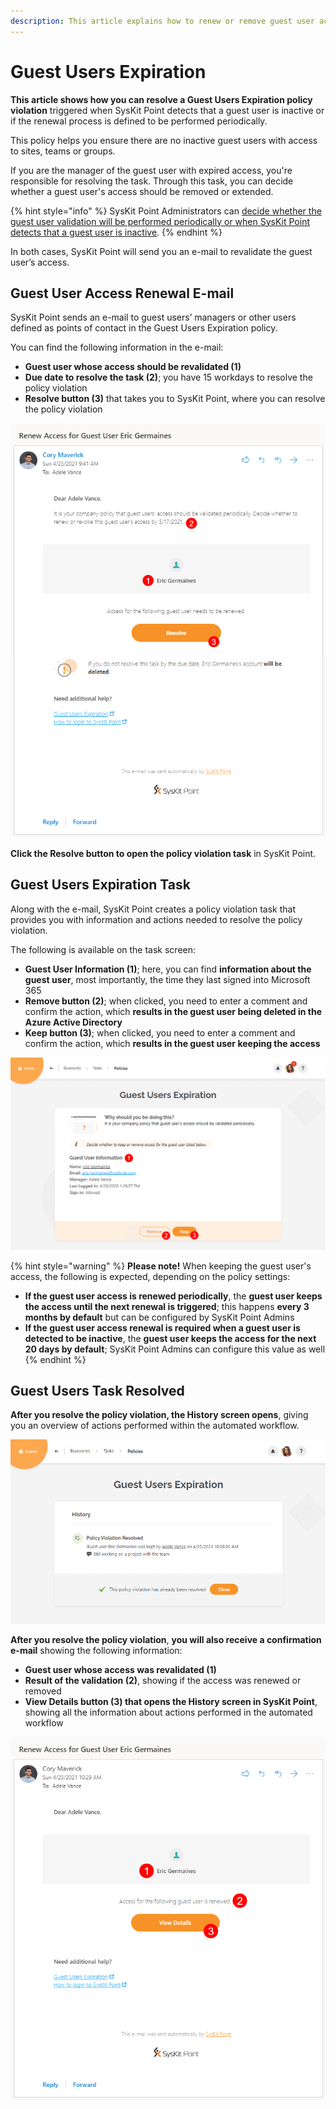 ```yaml
---
description: This article explains how to renew or remove guest user access in SysKit Point.
---
```


# Guest Users Expiration

**This article shows how you can resolve a Guest Users Expiration policy violation** triggered when SysKit Point detects that a guest user is inactive or if the renewal process is defined to be performed periodically. 

This policy helps you ensure there are no inactive guest users with access to sites, teams or groups. 

If you are the manager of the guest user with expired access, you're responsible for resolving the task. Through this task, you can decide whether a guest user's access should be removed or extended.

{% hint style="info" %}
SysKit Point Administrators can [decide whether the guest user validation will be performed periodically or when SysKit Point detects that a guest user is inactive](../../governance-and-automation/automated-workflows/guest-users-expiration-admin.md). 
{% endhint %}

In both cases, SysKit Point will send you an e-mail to revalidate the guest user’s access.

## Guest User Access Renewal E-mail

SysKit Point sends an e-mail to guest users’ managers or other users defined as points of contact in the Guest Users Expiration policy. 

You can find the following information in the e-mail:
* **Guest user whose access should be revalidated (1)**
* **Due date to resolve the task (2)**; you have 15 workdays to resolve the policy violation
* **Resolve button (3)** that takes you to SysKit Point, where you can resolve the policy violation

![Guest User Access Renewal E-mail](../../.gitbook/assets/guest_users_expiration-renewal_email.png)

**Click the Resolve button to open the policy violation task** in SysKit Point.

## Guest Users Expiration Task

Along with the e-mail, SysKit Point creates a policy violation task that provides you with information and actions needed to resolve the policy violation. 

The following is available on the task screen:

* **Guest User Information (1)**; here, you can find **information about the guest user**, most importantly, the time they last signed into Microsoft 365
* **Remove button (2)**; when clicked, you need to enter a comment and confirm the action, which **results in the guest user being deleted in the Azure Active Directory**
* **Keep button (3)**; when clicked, you need to enter a comment and confirm the action, which **results in the guest user keeping the access**

![Guest User Expiration Task](../../.gitbook/assets/guest_users_expiration-policy_violation_task.png)

{% hint style="warning" %}
**Please note!**
When keeping the guest user's access, the following is expected, depending on the policy settings:
* **If the guest user access is renewed periodically**, the **guest user keeps the access until the next renewal is triggered**; this happens **every 3 months by default** but can be configured by SysKit Point Admins
* **If the guest user access renewal is required when a guest user is detected to be inactive**, the **guest user keeps the access for the next 20 days by default**; SysKit Point Admins can configure this value as well
{% endhint %}

## Guest Users Task Resolved

**After you resolve the policy violation, the History screen opens**, giving you an overview of actions performed within the automated workflow.

![Policy Violation History Screen](../../.gitbook/assets/guest_users_expiration-history.png)

**After you resolve the policy violation**, **you will also receive a confirmation e-mail** showing the following information:
* **Guest user whose access was revalidated (1)**
* **Result of the validation (2)**, showing if the access was renewed or removed
* **View Details button (3) that opens the History screen in SysKit Point**, showing all the information about actions performed in the automated workflow

![Policy Violation Resolved - E-mail](../../.gitbook/assets/guest_users_expiration-confirmation_email.png)
